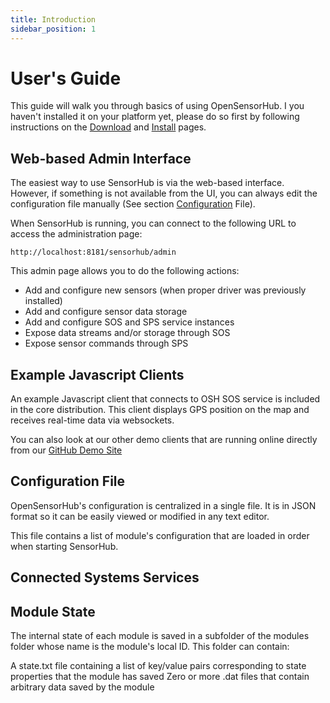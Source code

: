 ```yaml
---
title: Introduction 
sidebar_position: 1
---
```


# User's Guide
This guide will walk you through basics of using OpenSensorHub. I you haven't installed it on your platform yet, please do so first by following instructions on the [Download](LINK) and [Install](LINK) pages.


## Web-based Admin Interface
The easiest way to use SensorHub is via the web-based interface. However, if something is not available from the UI, you can always edit the configuration file manually (See section [Configuration](LINK) File).

When SensorHub is running, you can connect to the following URL to access the administration page:
```
http://localhost:8181/sensorhub/admin
```
This admin page allows you to do the following actions:
- Add and configure new sensors (when proper driver was previously installed)
- Add and configure sensor data storage
- Add and configure SOS and SPS service instances
- Expose data streams and/or storage through SOS
- Expose sensor commands through SPS


## Example Javascript Clients
An example Javascript client that connects to OSH SOS service is included in the core distribution. This client displays GPS position on the map and receives real-time data via websockets. 

You can also look at our other demo clients that are running online directly from our [GitHub Demo Site](https://opensensorhub.github.io/osh-js/dev/showcase/)


## Configuration File
OpenSensorHub's configuration is centralized in a single file. It is in JSON format so it can be easily viewed or modified in any text editor.

This file contains a list of module's configuration that are loaded in order when starting SensorHub.

## Connected Systems Services



## Module State
The internal state of each module is saved in a subfolder of the modules folder whose name is the module's local ID. This folder can contain:

A state.txt file containing a list of key/value pairs corresponding to state properties that the module has saved
Zero or more .dat files that contain arbitrary data saved by the module


